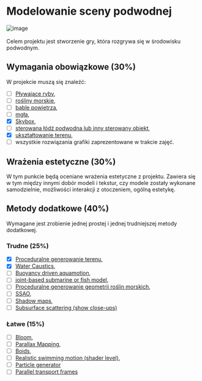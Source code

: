 # Modelowanie sceny podwodnej

![image](https://user-images.githubusercontent.com/13407885/149963502-a2806e96-2cc7-46a6-8030-ac2b91354fe9.png)\
\
Celem projektu jest stworzenie gry, która rozgrywa się w środowisku podwodnym. 

## Wymagania obowiązkowe (30%)
W projekcie muszą się znaleźć:
-	[ ] [Pływające ryby](https://github.com/adiantek/projekt-grk/issues/6),
-	[ ] [rośliny morskie](https://github.com/adiantek/projekt-grk/issues/7),
-	[ ] [bąble powietrza](https://github.com/adiantek/projekt-grk/issues/5),
-	[ ] [mgła](https://github.com/adiantek/projekt-grk/issues/8),
-	[x] [Skybox](https://github.com/adiantek/projekt-grk/issues/9), 
-	[ ] [sterowana łódź podwodna lub inny sterowany obiekt](https://github.com/adiantek/projekt-grk/issues/4),
-	[x] [ukształtowanie terenu](https://github.com/adiantek/projekt-grk/issues/10),
-	[ ] wszystkie rozwiązania grafiki zaprezentowane w trakcie zajęć. 

## Wrażenia estetyczne (30%)
W tym punkcie będą oceniane wrażenia estetyczne z projektu. Zawiera się w tym między innymi dobór modeli i tekstur, czy modele zostały wykonane samodzielnie, możliwości interakcji z otoczeniem, ogólną estetykę.

## Metody dodatkowe (40%)
Wymagane jest zrobienie jednej prostej i jednej trudniejszej metody dodatkowej.

### Trudne (25%)
-	[x] [Proceduralne generowanie terenu](https://github.com/adiantek/projekt-grk/issues/11),
-	[x] [Water Caustics](https://github.com/adiantek/projekt-grk/issues/12),
-	[ ] [Buoyancy driven aquamotion](https://github.com/adiantek/projekt-grk/issues/13),
-	[ ] [joint-based submarine or fish model](https://github.com/adiantek/projekt-grk/issues/14),
-	[ ] [Proceduralne generowanie geometrii roślin morskich](https://github.com/adiantek/projekt-grk/issues/15),
-	[ ] [SSAO](https://github.com/adiantek/projekt-grk/issues/17),
-	[ ] [Shadow maps](https://github.com/adiantek/projekt-grk/issues/18),
-	[ ] [Subsurface scattering (show close-ups)](https://github.com/adiantek/projekt-grk/issues/19)

### Łatwe (15%)
-	[ ] [Bloom](https://github.com/adiantek/projekt-grk/issues/20),
-	[ ] [Parallax Mapping](https://github.com/adiantek/projekt-grk/issues/21),
-	[ ] [Boids](https://github.com/adiantek/projekt-grk/issues/22),
-	[ ] [Realistic swimming motion (shader level)](https://github.com/adiantek/projekt-grk/issues/23),
-	[ ] [Particle generator](https://github.com/adiantek/projekt-grk/issues/24)
-	[ ] [Parallel transport frames](https://github.com/adiantek/projekt-grk/issues/25)
